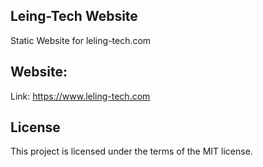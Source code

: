 ## Leing-Tech Website
Static Website for leling-tech.com

## Website:
Link: https://www.leling-tech.com

## License
This project is licensed under the terms of the MIT license.
